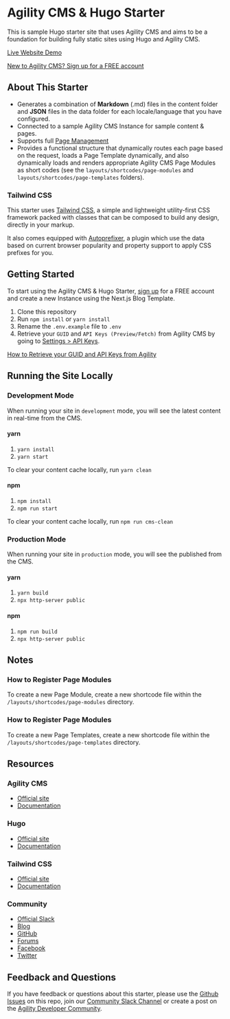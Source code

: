 # Agility CMS & Hugo Starter
This is sample Hugo starter site that uses Agility CMS and aims to be a foundation for building fully static sites using Hugo and Agility CMS.

[Live Website Demo](https://agility-hugo-starter.vercel.app)

[New to Agility CMS? Sign up for a FREE account](https://agilitycms.com/free)

## About This Starter

- Generates a combination of **Markdown** (.md) files in the content folder and **JSON** files in the data folder for each locale/language that you have configured.
- Connected to a sample Agility CMS Instance for sample content & pages.
- Supports full [Page Management](https://help.agilitycms.com/hc/en-us/articles/360055805831)
- Provides a functional structure that dynamically routes each page based on the request, loads a Page Template dynamically, and also dynamically loads and renders appropriate Agility CMS Page Modules as short codes (see the `layouts/shortcodes/page-modules` and `layouts/shortcodes/page-templates` folders).

### Tailwind CSS

This starter uses [Tailwind CSS](https://tailwindcss.com/), a simple and lightweight utility-first CSS framework packed with classes that can be composed to build any design, directly in your markup.

It also comes equipped with [Autoprefixer](https://www.npmjs.com/package/autoprefixer), a plugin which use the data based on current browser popularity and property support to apply CSS prefixes for you.

## Getting Started

To start using the Agility CMS & Hugo Starter, [sign up](https://agilitycms.com/free) for a FREE account and create a new Instance using the Next.js Blog Template.

1. Clone this repository
2. Run `npm install` or `yarn install`
3. Rename the `.env.example` file to `.env`
4. Retrieve your `GUID` and `API Keys (Preview/Fetch)` from Agility CMS by going to [Settings > API Keys](https://manager.agilitycms.com/settings/apikeys).

[How to Retrieve your GUID and API Keys from Agility](https://help.agilitycms.com/hc/en-us/articles/360031919212-Retrieving-your-API-Key-s-Guid-and-API-URL-)

## Running the Site Locally

### Development Mode

When running your site in `development` mode, you will see the latest content in real-time from the CMS.

#### yarn

1. `yarn install`
2. `yarn start`

To clear your content cache locally, run `yarn clean`

#### npm

1. `npm install`
2. `npm run start`

To clear your content cache locally, run `npm run cms-clean`


### Production Mode

When running your site in `production` mode, you will see the published from the CMS.

#### yarn

1. `yarn build`
2. `npx http-server public`

#### npm

1. `npm run build`
2. `npx http-server public`

## Notes

### How to Register Page Modules
To create a new Page Module, create a new shortcode file within the `/layouts/shortcodes/page-modules` directory.

### How to Register Page Modules
To create a new Page Templates, create a new shortcode file within the `/layouts/shortcodes/page-templates` directory.

## Resources

### Agility CMS
- [Official site](https://agilitycms.com)
- [Documentation](https://help.agilitycms.com/hc/en-us)

### Hugo
- [Official site](https://gohugo.io/)
- [Documentation](https://gohugo.io/documentation/)

### Tailwind CSS
- [Official site](http://tailwindcss.com/)
- [Documentation](http://tailwindcss.com/docs)

### Community
- [Official Slack](https://join.slack.com/t/agilitycommunity/shared_invite/enQtNzI2NDc3MzU4Njc2LWI2OTNjZTI3ZGY1NWRiNTYzNmEyNmI0MGZlZTRkYzI3NmRjNzkxYmI5YTZjNTg2ZTk4NGUzNjg5NzY3OWViZGI)
- [Blog](https://agilitycms.com/resources/posts)
- [GitHub](https://github.com/agility)
- [Forums](https://help.agilitycms.com/hc/en-us/community/topics)
- [Facebook](https://www.facebook.com/AgilityCMS/)
- [Twitter](https://twitter.com/AgilityCMS)

## Feedback and Questions
If you have feedback or questions about this starter, please use the [Github Issues](https://github.com/agility/agilitycms-hugo-starter/issues) on this repo, join our [Community Slack Channel](https://join.slack.com/t/agilitycommunity/shared_invite/enQtNzI2NDc3MzU4Njc2LWI2OTNjZTI3ZGY1NWRiNTYzNmEyNmI0MGZlZTRkYzI3NmRjNzkxYmI5YTZjNTg2ZTk4NGUzNjg5NzY3OWViZGI) or create a post on the [Agility Developer Community](https://help.agilitycms.com/hc/en-us/community/topics).
